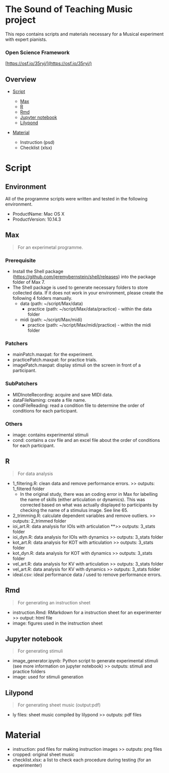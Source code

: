 # The Sound of Teaching Music project
This repo contains scripts and materials necessary for a Musical experiment with expert pianists.

### Open Science Framework
[https://osf.io/35ryj/](https://osf.io/35ryj/)


## Overview
- [Script](#Script)
    + [Max](#Max)
    + [R](#R)
    + [Rmd](#Rmd)
    + [Jupyter notebook](#Jupyter-notebook)
    + [Lilypond](#Lilypond)
    
- [Material](#Material)
    + Instruction (psd)
    + Checklist (xlsx)

# Script
## Environment
All of the programme scripts were written and tested in the following environment.

- ProductName:	Mac OS X  
- ProductVersion:	10.14.3

## Max
> For an experimetal programme.

### Prerequisite
- Install the Shell package (https://github.com/jeremybernstein/shell/releases) into the package folder of Max 7.
- The Shell package is used to generate necessary folders to store collected data. If it does not work in your environment, please create the following 4 folders manually.
    + data (path: ~/script/Max/data)
        + practice (path: ~/script/Max/data/practice) - within the data folder
    + midi (path: ~/script/Max/midi)
        + practice (path: ~/script/Max/midi/practice) - within the midi folder
        
### Patchers
- mainPatch.maxpat: for the experiment.
- practicePatch.maxpat: for practice trials.
- imagePatch.maxpat: display stimuli on the screen in front of a participant.

### SubPatchers
- MIDInoteRecording: acquire and save MIDI data.
- dataFileNaming: create a file name.
- condFileReading: read a condition file to determine the order of conditions for each participant.

### Others
- image: contains experimental stimuli
- cond: contains a csv file and an excel file about the order of conditions for each participant.

## R
> For data analysis

- 1_filtering.R: clean data and remove performance errors. >> outputs: 1_filtered folder
    + In the original study, there was an coding error in Max for labelling the name of skills (either articulation or dynamics). This was corrected based on what was actually displayed to participants by checking the name of a stimulus image. See line 65.
- 2_trimming.R: calculate dependent variables and remove outliers. >> outputs: 2_trimmed folder
- ioi_art.R: data analysis for IOIs with articulation **>> outputs: 3_stats folder
- ioi_dyn.R: data analysis for IOIs with dynamics >> outputs: 3_stats folder
- kot_art.R: data analysis for KOT with articulation >> outputs: 3_stats folder
- kot_dyn.R: data analysis for KOT with dynamics >> outputs: 3_stats folder
- vel_art.R: data analysis for KV with articulation >> outputs: 3_stats folder
- vel_art.R: data analysis for KV with dynamics >> outputs: 3_stats folder
- ideal.csv: ideal performance data / used to remove performance errors.

## Rmd
> For generating an instruction sheet

- instruction.Rmd: RMarkdown for a instruction sheet for an experimenter >> output: html file
- image: figures used in the instruction sheet

## Jupyter notebook
> For generating stimuli

- image_generator.ipynb: Python script to generate experimental stimuli (see more information on jupyter notebook) >> outputs: stimuli and practice folders
- image: used for stimuli generation

## Lilypond
> For generating sheet music (output:pdf)

- ly files: sheet music compiled by lilypond >> outputs: pdf files

# Material

- instruction: psd files for making instruction images >> outputs: png files
- cropped: original sheet music
- checklist.xlsx: a list to check each procedure during testing (for an experimenter)

